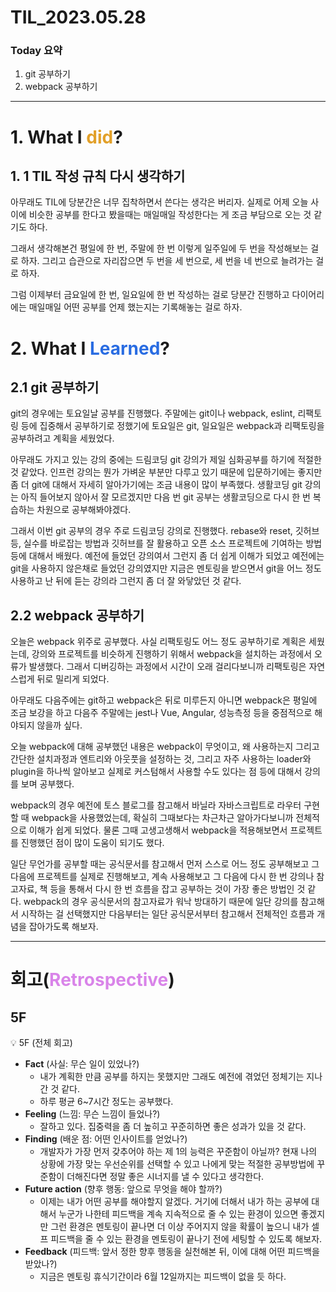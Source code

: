 # TIL_2023.05.28

### Today 요약

1. git 공부하기
2. webpack 공부하기

---

# 1. What I <span style="color: #e2a029">did</span>?

## 1. 1 TIL 작성 규칙 다시 생각하기

아무래도 TIL에 당분간은 너무 집착하면서 쓴다는 생각은 버리자. 실제로 어제 오늘 사이에 비슷한 공부를 한다고 봤을때는 매일매일 작성한다는 게 조금 부담으로 오는 것 같기도 하다.

그래서 생각해본건 평일에 한 번, 주말에 한 번 이렇게 일주일에 두 번을 작성해보는 걸로 하자. 그리고 습관으로 자리잡으면 두 번을 세 번으로, 세 번을 네 번으로 늘려가는 걸로 하자.

그럼 이제부터 금요일에 한 번, 일요일에 한 번 작성하는 걸로 당분간 진행하고 다이어리에는 매일매일 어떤 공부를 언제 했는지는 기록해놓는 걸로 하자.

# 2. What I <span style="color: #296ce2">Learned</span>?

## 2.1 git 공부하기

git의 경우에는 토요일날 공부를 진행했다. 주말에는 git이나 webpack, eslint, 리팩토링 등에 집중해서 공부하기로 정했기에 토요일은 git, 일요일은 webpack과 리팩토링을 공부하려고 계획을 세웠었다.

아무래도 가지고 있는 강의 중에는 드림코딩 git 강의가 제일 심화공부를 하기에 적절한 것 같았다. 인프런 강의는 뭔가 가벼운 부분만 다루고 있기 때문에 입문하기에는 좋지만 좀 더 git에 대해서 자세히 알아가기에는 조금 내용이 많이 부족했다. 생활코딩 git 강의는 아직 들어보지 않아서 잘 모르겠지만 다음 번 git 공부는 생활코딩으로 다시 한 번 복습하는 차원으로 공부해봐야겠다.

그래서 이번 git 공부의 경우 주로 드림코딩 강의로 진행했다. rebase와 reset, 깃허브 등, 실수를 바로잡는 방법과 깃허브를 잘 활용하고 오픈 소스 프로젝트에 기여하는 방법 등에 대해서 배웠다. 예전에 들었던 강의여서 그런지 좀 더 쉽게 이해가 되었고 예전에는 git을 사용하지 않은채로 들었던 강의였지만 지금은 멘토링을 받으면서 git을 어느 정도 사용하고 난 뒤에 듣는 강의라 그런지 좀 더 잘 와닿았던 것 같다.

## 2.2 webpack 공부하기

오늘은 webpack 위주로 공부했다. 사실 리팩토링도 어느 정도 공부하기로 계획은 세웠는데, 강의와 프로젝트를 비슷하게 진행하기 위해서 webpack을 설치하는 과정에서 오류가 발생했다. 그래서 디버깅하는 과정에서 시간이 오래 걸리다보니까 리팩토링은 자연스럽게 뒤로 밀리게 되었다.

아무래도 다음주에는 git하고 webpack은 뒤로 미루든지 아니면 webpack은 평일에 조금 보강을 하고 다음주 주말에는 jest나 Vue, Angular, 성능측정 등을 중점적으로 해야되지 않을까 싶다.

오늘 webpack에 대해 공부했던 내용은 webpack이 무엇이고, 왜 사용하는지 그리고 간단한 설치과정과 엔트리와 아웃풋을 설정하는 것, 그리고 자주 사용하는 loader와 plugin을 하나씩 알아보고 실제로 커스텀해서 사용할 수도 있다는 점 등에 대해서 강의를 보며 공부했다.

webpack의 경우 예전에 토스 블로그를 참고해서 바닐라 자바스크립트로 라우터 구현할 때 webpack을 사용했었는데, 확실히 그때보다는 차근차근 알아가다보니까 전체적으로 이해가 쉽게 되었다. 물론 그때 고생고생해서 webpack을 적용해보면서 프로젝트를 진행했던 점이 많이 도움이 되기도 했다.

일단 무언가를 공부할 때는 공식문서를 참고해서 먼저 스스로 어느 정도 공부해보고 그 다음에 프로젝트를 실제로 진행해보고, 계속 사용해보고 그 다음에 다시 한 번 강의나 참고자료, 책 등을 통해서 다시 한 번 흐름을 잡고 공부하는 것이 가장 좋은 방법인 것 같다.
webpack의 경우 공식문서의 참고자료가 워낙 방대하기 때문에 일단 강의를 참고해서 시작하는 걸 선택했지만 다음부터는 일단 공식문서부터 참고해서 전체적인 흐름과 개념을 잡아가도록 해보자.

---

# 회고(<span style="color: #d984e9">Retrospective</span>)

## 5F

💡 5F (전체 회고)

>

- **Fact** (사실: 무슨 일이 있었나?)
  - 내가 계획한 만큼 공부를 하지는 못했지만 그래도 예전에 겪었던 정체기는 지나간 것 같다.
  - 하루 평균 6~7시간 정도는 공부했다.
- **Feeling** (느낌: 무슨 느낌이 들었나?)
  - 잘하고 있다. 집중력을 좀 더 높히고 꾸준히하면 좋은 성과가 있을 것 같다.
- **Finding** (배운 점: 어떤 인사이트를 얻었나?)
  - 개발자가 가장 먼저 갖추어야 하는 제 1의 능력은 꾸준함이 아닐까? 현재 나의 상황에 가장 맞는 우선순위를 선택할 수 있고 나에게 맞는 적절한 공부방법에 꾸준함이 더해진다면 정말 좋은 시너지를 낼 수 있다고 생각한다.
- **Future action** (향후 행동: 앞으로 무엇을 해야 할까?)
  - 이제는 내가 어떤 공부를 해야할지 알겠다. 거기에 더해서 내가 하는 공부에 대해서 누군가 나한테 피드백을 계속 지속적으로 줄 수 있는 환경이 있으면 좋겠지만 그런 환경은 멘토링이 끝나면 더 이상 주어지지 않을 확률이 높으니 내가 셀프 피드백을 줄 수 있는 환경을 멘토링이 끝나기 전에 세팅할 수 있도록 해보자.
- **Feedback** (피드백: 앞서 정한 향후 행동을 실천해본 뒤, 이에 대해 어떤 피드백을 받았나?)
  - 지금은 멘토링 휴식기간이라 6월 12일까지는 피드백이 없을 듯 하다.
